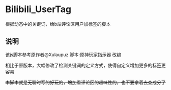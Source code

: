 # Bilibili_UserTag
根据动态中的关键词，给b站评论区用户加标签的脚本

## 说明
该js脚本参考原作者@Xulaupuz 脚本:原神玩家指示器 改编

相比于原版本，大幅修改了检测关键词的定义方式，使得自定义增加更多的标签更容易

~~本脚本就是无聊时写的好玩的，增加看评论区的趣味性的，也不要拿着去查成分了~~

